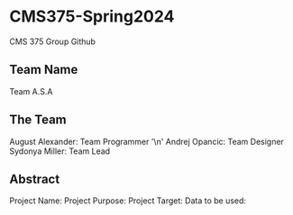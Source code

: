 # CMS375-Spring2024
CMS 375 Group Github


## Team Name
Team A.S.A


## The Team

August Alexander: Team Programmer '\n'
Andrej Opancic: Team Designer
Sydonya Miller: Team Lead

## Abstract
Project Name:
Project Purpose:
Project Target:
Data to be used:
